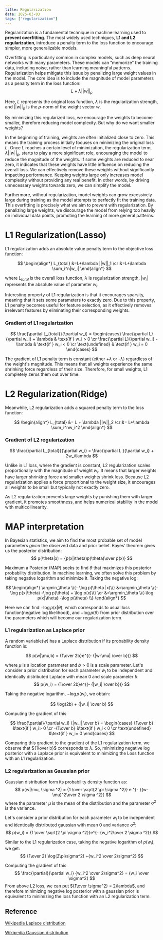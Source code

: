 ```yaml
---
title: Regularization
date: 2025-03-03
tags: ["regularization"]
---
```

Regularization is a fundamental technique in machine learning used to **prevent overfitting**. The most widely used techniques, **L1 and L2 regularization**, introduce a penalty term to the loss function to encourage simpler, more generalizable models.

Overfitting is particularly common in complex models, such as deep neural networks with many parameters. These models can “memorize” the training data, including noise, rather than learning meaningful patterns. Regularization helps mitigate this issue by penalizing large weight values in the model. The core idea is to include the magnitude of model parameters as a penalty term in the loss function:
$$L + \lambda ||w||_p$$

Here, $L$ represents the original loss function, $\lambda$ is the regularization strength, and $||w||_p$ is the $p$-norm of the weight vector $w$.

By minimizing this regularized loss, we encourage the weights to become smaller, therefore reducing model complexity. But why do we want smaller weights?

In the beginning of training, weights are often initialized close to zero. This means the training process initially focuses on minimizing the original loss $L$. Once $L$ reaches a certain level of minimization, the regularization term, $\lambda ||w||_p$, starts to play a more significant role, encouraging the model to reduce the magnitude of the weights. If some weights are reduced to near zero, it indicates that these weights have little influence on reducing the overall loss. We can effectively remove these weights without significantly impacting performance. Keeping weights large only increases model complexity without providing any real benefit. In other words, by driving unnecessary weights towards zero, we can simplify the model.

Furthermore, without regularization, model weights can grow excessively large during training as the model attempts to perfectly fit the training data. This overfitting is precisely what we aim to prevent with regularization. By penalizing large weights, we discourage the model from relying too heavily on individual data points, promoting the learning of more general patterns.

# L1 Regularization(Lasso)
L1 regularization adds an absolute value penalty term to the objective loss function:

$$
\begin{align*}
L_{total} &=L+\lambda ||w||_1 \cr 
&=L+\lambda \sum_i^n|w_i|
\end{align*}
$$

where $L_{total}$ is the overall loss function, $\lambda$ is regularization strength, $|w_i|$ represents the absolute value of parameter $w_i$. 

Interesting property of L1 regularization is that it encourages sparsity, meaning that it sets some parameters to exactly zero. Due to this property, L1 penalty becomes useful for feature selection, as it effectively removes irrelevant features by eliminating their corresponding weights.

### Gradient of L1 regularization

$$
\frac{\partial L_{total}}{\partial w_i} = \begin{cases} 
\frac{\partial L}{\partial w_i} + \lambda & \text{if } w_i > 0 \cr
\frac{\partial L}{\partial w_i} - \lambda & \text{if } w_i < 0 \cr
\text{undefined} & \text{if } w_i = 0 
\end{cases}
$$

The gradient of L1 penalty term is constant (either +$\lambda$ or -$\lambda$) regardless of the weight's magnitude. This means that all weights experience the same shrinking force regardless of their size. Therefore, for small weights, L1 completely zeros them out over time. 

# L2 Regularization(Ridge) 
Meanwhile, L2 regularization adds a squared penalty term to the loss function:

$$
\begin{align*}
L_{total} &= L + \lambda ||w||_2 \cr
&= L+\lambda \sum_i^nw_i^2
\end{align*}
$$

### Gradient of L2 regularization
$$ \frac{\partial L_{total}}{\partial w_i}  = \frac{\partial L }{\partial w_i} + 2w_i\lambda $$

Unlike in L1 loss, where the gradient is constant, L2 regularization scales proportionally with the magnitude of weight $w_i$. It means that larger weights have larger shrinking force and smaller weights shrink less. Because L2 regularization applies a force proportional to the weight size, it encourages all weights to be small but typically not exactly zero.

As L2 regularization prevents large weights by punishing them with larger gradient, it promotes smoothness, and helps numerical stability in the model with multicollinearity.

# MAP interpretation
In Bayesian statistics, we aim to find the most probable set of model parameters *given* the observed data and prior belief. Bayes' theorem gives us the posterior distribution: 
$$
p(\theta|x) = {p(x|\theta)p(\theta)\over p(x)}
$$

Maximum a Posterior (MAP) seeks to find $\theta$ that maximizes this posterior probability distribution. In machine learning, we often solve this problem by taking negative logarithm and minimize it. Taking the negative log:

$$
\begin{align*}
\argmin_\theta \\{- \log p(\theta |x)\\} &=\argmin_\theta \\{-\log p(x|\theta) -\log p(\theta) + \log p(x)\\} \cr
&=\argmin_\theta \\{-\log p(x|\theta) -\log p(\theta) \\}
\end{align*}
$$

Here we can find $- \log p(x|\theta)$, which corresponds to usual loss function(negative log likelihood), and $- \log p(\theta)$ from prior distribution over the parameters which will become our regularization term.

### L1 regularization as Laplace prior
A random variable($w$) has a Laplace distribution if its probability density function is:

$$
p(w|\mu,b) = {1\over 2b}e^{(- {|w-\mu| \over b})}
$$

where $\mu$ is a location parameter and $b>0$ is a scale parameter. Let's consider a prior distribution for each parameter $w_i$ to be independent and identically distributed Laplace with mean $0$ and scale parameter $b$:
$$
p(w_i) = {1\over 2b}e^{(- {|w_i| \over b})}
$$

Taking the negative logarithm, $-\log p(w_i)$, we obtain:

$$
\log(2b) + {|w_i| \over b}
$$

Computing the gradient of this:

$$
\frac{\partial}{\partial w_i} {|w_i| \over b} = \begin{cases}
{1\over b} &\text{if } w_i> 0 \cr
-{1\over b} &\text{if } w_i< 0 \cr
\text{undefined} &\text{if } w_i= 0 
\end{cases}
$$

Comparing this gradient to the gradient of the L1 regularization term, we observe that ${1\over b}$ corresponds to $\lambda$. So, minimizing negative log posterior with a Laplace prior is equivalent to minimizing the Loss function with an L1 regularization.

### L2 regularization as Gaussian prior
Gaussian distribution form its probability density function as:
$$
p(w|\mu, \sigma ^2) = {1 \over \sqrt{2 \pi \sigma ^2}} e ^{- {(w-\mu)^2\over 2 \sigma ^2}}
$$
where the parameter $\mu$ is the mean of the distribution and the parameter $\sigma^2$ is the variance.

Let's consider a prior distribution for each parameter $w_i$ to be independent and identically distributed gaussian with mean $0$ and variance $\sigma^2$:
$$
p(w_i) = {1 \over \sqrt{2 \pi \sigma ^2}}e^{- {w_i^2\over 2 \sigma ^2}}
$$

Similar to the L1 regularization case, taking the negative logarithm of $p(w_i)$, we get:
$$
{1\over 2} \log(2\pi\sigma^2) +{w_i^2 \over 2\sigma^2} 
$$

Computing the gradient of this:
$$
\frac{\partial}{\partial w_i} {w_i^2 \over 2\sigma^2}  = {w_i \over \sigma^2}
$$
From above L2 loss, we can put ${1\over \sigma^2} = 2\lambda$, and therefore minimizing negative log posterior with a gaussian prior is equivalent to minimizing the loss function with an L2 regularization term.
## Reference
 <a href="https://en.wikipedia.org/wiki/Laplace_distribution">Wikipedia Laplace distribution</a> 

<a href="https://en.wikipedia.org/wiki/Normal_distribution">Wikipedia Gaussian distribution</a>
 